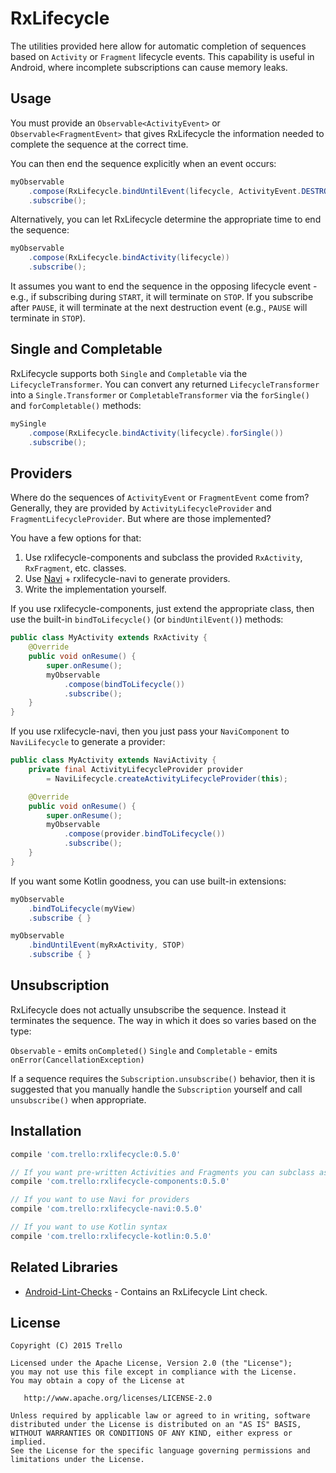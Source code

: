 # RxLifecycle

The utilities provided here allow for automatic completion of sequences based on `Activity` or `Fragment`
lifecycle events. This capability is useful in Android, where incomplete subscriptions can cause memory leaks.

## Usage

You must provide an `Observable<ActivityEvent>` or `Observable<FragmentEvent>` that gives
RxLifecycle the information needed to complete the sequence at the correct time.

You can then end the sequence explicitly when an event occurs:

```java
myObservable
    .compose(RxLifecycle.bindUntilEvent(lifecycle, ActivityEvent.DESTROY))
    .subscribe();
```

Alternatively, you can let RxLifecycle determine the appropriate time to end the sequence:

```java
myObservable
    .compose(RxLifecycle.bindActivity(lifecycle))
    .subscribe();
```

It assumes you want to end the sequence in the opposing lifecycle event - e.g., if subscribing during `START`, it will
terminate on `STOP`. If you subscribe after `PAUSE`, it will terminate at the next destruction event (e.g.,
`PAUSE` will terminate in `STOP`).

## Single and Completable

RxLifecycle supports both `Single` and `Completable` via the `LifecycleTransformer`. You can
convert any returned `LifecycleTransformer` into a `Single.Transformer` or `CompletableTransformer`
via the `forSingle()` and `forCompletable()` methods:

```java
mySingle
    .compose(RxLifecycle.bindActivity(lifecycle).forSingle())
    .subscribe();
```

## Providers

Where do the sequences of `ActivityEvent` or `FragmentEvent` come from? Generally, they are provided by
`ActivityLifecycleProvider` and `FragmentLifecycleProvider`. But where are those implemented?

You have a few options for that:

1. Use rxlifecycle-components and subclass the provided `RxActivity`, `RxFragment`, etc. classes.
1. Use [Navi](https://github.com/trello/navi/) + rxlifecycle-navi to generate providers.
1. Write the implementation yourself.

If you use rxlifecycle-components, just extend the appropriate class, then use the built-in `bindToLifecycle()` (or `bindUntilEvent()`) methods:

```java
public class MyActivity extends RxActivity {
    @Override
    public void onResume() {
        super.onResume();
        myObservable
            .compose(bindToLifecycle())
            .subscribe();
    }
}
```

If you use rxlifecycle-navi, then you just pass your `NaviComponent` to `NaviLifecycle` to generate a provider:

```java
public class MyActivity extends NaviActivity {
    private final ActivityLifecycleProvider provider
        = NaviLifecycle.createActivityLifecycleProvider(this);

    @Override
    public void onResume() {
        super.onResume();
        myObservable
            .compose(provider.bindToLifecycle())
            .subscribe();
    }
}
```

If you want some Kotlin goodness, you can use built-in extensions:

```java
myObservable
    .bindToLifecycle(myView)
    .subscribe { }

myObservable
    .bindUntilEvent(myRxActivity, STOP)
    .subscribe { }
```

## Unsubscription

RxLifecycle does not actually unsubscribe the sequence. Instead it terminates the sequence. The way in which
it does so varies based on the type:

`Observable` - emits `onCompleted()`
`Single` and `Completable` - emits `onError(CancellationException)`

If a sequence requires the `Subscription.unsubscribe()` behavior, then it is suggested that you manually handle
the `Subscription` yourself and call `unsubscribe()` when appropriate.

## Installation

```gradle
compile 'com.trello:rxlifecycle:0.5.0'

// If you want pre-written Activities and Fragments you can subclass as providers
compile 'com.trello:rxlifecycle-components:0.5.0'

// If you want to use Navi for providers
compile 'com.trello:rxlifecycle-navi:0.5.0'

// If you want to use Kotlin syntax
compile 'com.trello:rxlifecycle-kotlin:0.5.0'
```

## Related Libraries

- [Android-Lint-Checks](https://github.com/vokal/Android-Lint-Checks) - Contains an RxLifecycle Lint check.

## License

    Copyright (C) 2015 Trello

    Licensed under the Apache License, Version 2.0 (the "License");
    you may not use this file except in compliance with the License.
    You may obtain a copy of the License at

       http://www.apache.org/licenses/LICENSE-2.0

    Unless required by applicable law or agreed to in writing, software
    distributed under the License is distributed on an "AS IS" BASIS,
    WITHOUT WARRANTIES OR CONDITIONS OF ANY KIND, either express or implied.
    See the License for the specific language governing permissions and
    limitations under the License.